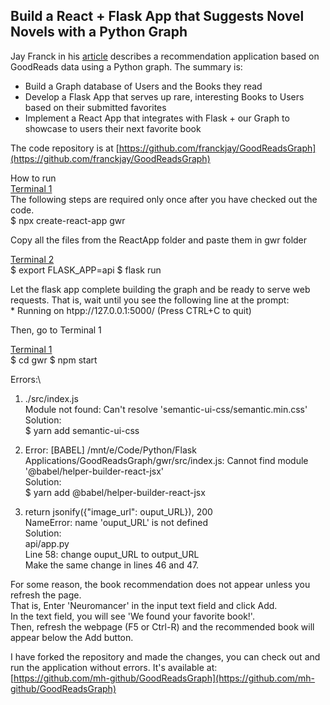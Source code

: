 ## Build a React + Flask App that Suggests Novel Novels with a Python Graph

Jay Franck in his [article](https://towardsdatascience.com/build-a-react-flask-app-that-suggests-novel-novels-with-a-python-graph-9491e714bbdf) describes a recommendation application based on GoodReads data using a Python graph. The summary is:
* Build a Graph database of Users and the Books they read
* Develop a Flask App that serves up rare, interesting Books to Users based on their submitted favorites
* Implement a React App that integrates with Flask + our Graph to showcase to users their next favorite book

The code repository is at [https://github.com/franckjay/GoodReadsGraph](https://github.com/franckjay/GoodReadsGraph)


How to run\
<u>Terminal 1</u>\
The following steps are required only once after you have checked out the code.\
$ npx create-react-app gwr

Copy all the files from the ReactApp folder and paste them in gwr folder

<u>Terminal 2</u>\
$ export FLASK_APP=api
$ flask run

Let the flask app complete building the graph and be ready to serve web requests. That is, wait until you see the following line at the prompt:\
\* Running on htpp://127.0.0.1:5000/ (Press CTRL+C to quit)

Then, go to Terminal 1

<u>Terminal 1</u>\
$ cd gwr
$ npm start

Errors:\
1. ./src/index.js\
Module not found: Can't resolve 'semantic-ui-css/semantic.min.css'\
Solution:\
$ yarn add semantic-ui-css

2. Error: [BABEL] /mnt/e/Code/Python/Flask Applications/GoodReadsGraph/gwr/src/index.js: Cannot find module '@babel/helper-builder-react-jsx'\
Solution:\
$ yarn add @babel/helper-builder-react-jsx

3. return jsonify({"image_url": ouput_URL}), 200\
NameError: name 'ouput_URL' is not defined\
Solution:\
api/app.py\
Line 58: change ouput_URL to output_URL\
Make the same change in lines 46 and 47.

For some reason, the book recommendation does not appear unless you refresh the page.\
That is, Enter 'Neuromancer' in the input text field and click Add.\
In the text field, you will see 'We found your favorite book!'.\
Then, refresh the webpage (F5 or Ctrl-R) and the recommended book will appear below the Add button.

I have forked the repository and made the changes, you can check out and run the application without errors. It's available at:\
[https://github.com/mh-github/GoodReadsGraph](https://github.com/mh-github/GoodReadsGraph)

